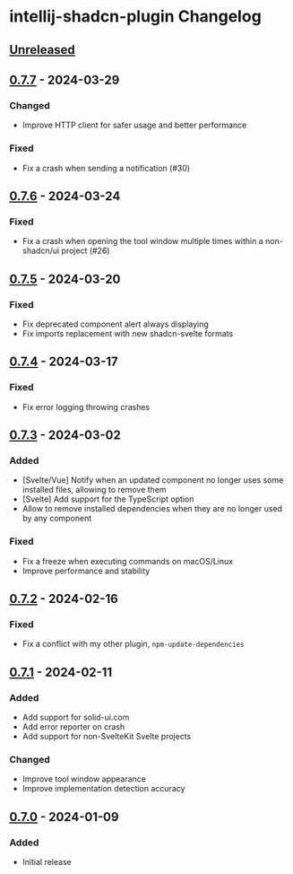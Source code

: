 <!-- Keep a Changelog guide -> https://keepachangelog.com -->
<!-- Types of changes memo:
— “Added” for new features.
— “Changed” for changes in existing functionality.
— “Deprecated” for soon-to-be removed features.
— “Removed” for now removed features.
— “Fixed” for any bug fixes.
— “Security” in case of vulnerabilities.
-->

# intellij-shadcn-plugin Changelog

## [Unreleased]

## [0.7.7] - 2024-03-29

### Changed

- Improve HTTP client for safer usage and better performance

### Fixed

- Fix a crash when sending a notification (#30)

## [0.7.6] - 2024-03-24

### Fixed

- Fix a crash when opening the tool window multiple times within a non-shadcn/ui project (#26)

## [0.7.5] - 2024-03-20

### Fixed

- Fix deprecated component alert always displaying
- Fix imports replacement with new shadcn-svelte formats

## [0.7.4] - 2024-03-17

### Fixed

- Fix error logging throwing crashes

## [0.7.3] - 2024-03-02

### Added

- [Svelte/Vue] Notify when an updated component no longer uses some installed files, allowing to remove them
- [Svelte] Add support for the TypeScript option
- Allow to remove installed dependencies when they are no longer used by any component

### Fixed

- Fix a freeze when executing commands on macOS/Linux
- Improve performance and stability

## [0.7.2] - 2024-02-16

### Fixed

- Fix a conflict with my other plugin, `npm-update-dependencies`

## [0.7.1] - 2024-02-11

### Added

- Add support for solid-ui.com
- Add error reporter on crash
- Add support for non-SvelteKit Svelte projects

### Changed

- Improve tool window appearance
- Improve implementation detection accuracy

## [0.7.0] - 2024-01-09

### Added

- Initial release

[Unreleased]: https://github.com/WarningImHack3r/intellij-shadcn-plugin/compare/v0.7.7...HEAD
[0.7.7]: https://github.com/WarningImHack3r/intellij-shadcn-plugin/compare/v0.7.6...v0.7.7
[0.7.6]: https://github.com/WarningImHack3r/intellij-shadcn-plugin/compare/v0.7.5...v0.7.6
[0.7.5]: https://github.com/WarningImHack3r/intellij-shadcn-plugin/compare/v0.7.4...v0.7.5
[0.7.4]: https://github.com/WarningImHack3r/intellij-shadcn-plugin/compare/v0.7.3...v0.7.4
[0.7.3]: https://github.com/WarningImHack3r/intellij-shadcn-plugin/compare/v0.7.2...v0.7.3
[0.7.2]: https://github.com/WarningImHack3r/intellij-shadcn-plugin/commits/v0.7.1...v0.7.2
[0.7.1]: https://github.com/WarningImHack3r/intellij-shadcn-plugin/commits/v0.7.0...v0.7.1
[0.7.0]: https://github.com/WarningImHack3r/intellij-shadcn-plugin/commits/v0.7.0
